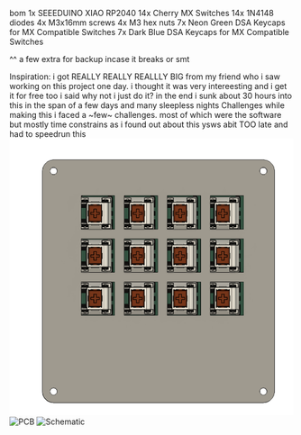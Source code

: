 bom
1x SEEEDUINO XIAO RP2040
14x Cherry MX Switches
14x 1N4148 diodes
4x M3x16mm screws
4x M3 hex nuts
7x Neon Green DSA Keycaps for MX Compatible Switches
7x Dark Blue DSA Keycaps for MX Compatible Switches

^^ a few extra for backup incase it breaks or smt 

Inspiration:
 i got REALLY REALLY REALLLY BIG from my friend who i saw working on this project one day. i thought it was very intereesting and i get it for free too i said why not i just do it? in the end i sunk about 30 hours into this in the span of a few days and many sleepless nights
Challenges
 while making this i faced a ~few~ challenges. most of which were the software but mostly time constrains as i found out about this ysws abit TOO late and had to speedrun this
 ![Case](assets/SCR-20250216-nojz.png)
 ![PCB](SCR-20250216-novt.png)
 ![Schematic](SCR-20250216-npcv.png)
